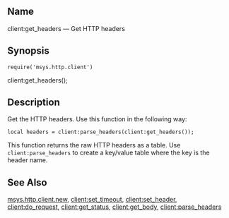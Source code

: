 <a name="lua.ref.client_get_headers"></a>
## Name

client:get_headers — Get HTTP headers

<a name="idp15225952"></a>
## Synopsis

`require('msys.http.client')`

client:get_headers();

<a name="idp15228496"></a>
## Description

Get the HTTP headers. Use this function in the following way:

`local headers = client:parse_headers(client:get_headers());`

This function returns the raw HTTP headers as a table. Use `client:parse_headers` to create a key/value table where the key is the header name.

<a name="idp15231680"></a>
## See Also

[msys.http.client.new](lua.ref.msys.http.client.new.php "msys.http.client.new"), [client:set_timeout](lua.ref.client_set_timeout.php "client:set_timeout"), [client:set_header](lua.ref.client_set_header.php "client:set_header"), [client:do_request](lua.ref.client_do_request.php "client:do_request"), [client:get_status](lua.ref.client_get_status.php "client:get_status"), [client:get_body](lua.ref.client_get_body.php "client:get_body"), [client:parse_headers](lua.ref.client_parse_headers.php "client:parse_headers")
